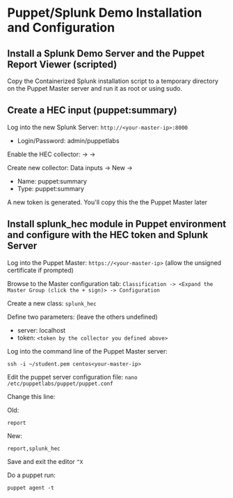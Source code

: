 Puppet/Splunk Demo Installation and Configuration
==============

Install a Splunk Demo Server and the Puppet Report Viewer (scripted)
-----------

Copy the Containerized Splunk installation script to a temporary directory on
the Puppet Master server and run it as root or using sudo.

Create a HEC input (puppet:summary)
-----------
Log into the new Splunk Server: `http://<your-master-ip>:8000`
- Login/Password: admin/puppetlabs

Enable the HEC collector: -> -> 

Create new collector: Data inputs -> New -> 
- Name: puppet:summary
- Type: puppet:summary

A new token is generated. You'll copy this the the Puppet Master later

Install splunk_hec module in Puppet environment and configure with the HEC token and Splunk Server
------------
Log into the Puppet Master: `https://<your-master-ip>`
(allow the unsigned certificate if prompted)

Browse to the Master configuration tab:
`Classification -> <Expand the Master Group (click the + sign)> -> Configuration`

Create a new class:
`splunk_hec`

Define two parameters: (leave the others undefined)
- server: localhost
- token: `<token by the collector you defined above>`

Log into the command line of the Puppet Master server:

`ssh -i ~/student.pem centos<your-master-ip>`

Edit the puppet server configuration file:
`nano /etc/puppetlabs/puppet/puppet.conf`

Change this line:

Old:

`report`

New:

`report,splunk_hec`

Save and exit the editor
`^X`

Do a puppet run:

`puppet agent -t`

